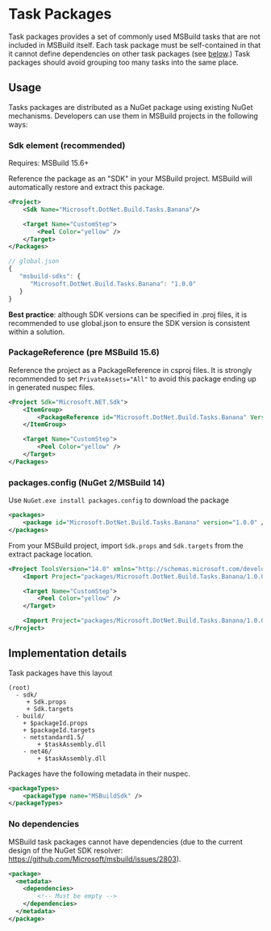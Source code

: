 Task Packages
=============

Task packages provides a set of commonly used MSBuild tasks that are not included in MSBuild itself.
Each task package must be self-contained in that it cannot define dependencies on other task packages (see [below](#no-dependencies).)
Task packages should avoid grouping too many tasks into the same place.

## Usage

Tasks packages are distributed as a NuGet package using existing NuGet mechanisms.
Developers can use them in MSBuild projects in the following ways:

### Sdk element (recommended)

Requires: MSBuild 15.6+

Reference the package as an "SDK" in your MSBuild project. MSBuild will automatically restore and extract this package.

```xml
<Project>
    <Sdk Name="Microsoft.DotNet.Build.Tasks.Banana"/>

    <Target Name="CustomStep">
        <Peel Color="yellow" />
    </Target>
</Packages>
```

```js
// global.json
{
   "msbuild-sdks": {
      "Microsoft.DotNet.Build.Tasks.Banana": "1.0.0"
   }
}
```

**Best practice**: although SDK versions can be specified in .proj files, it is recommended to use global.json to ensure the SDK version
is consistent within a solution.

### PackageReference (pre MSBuild 15.6)

Reference the project as a PackageReference in csproj files. It is strongly recommended to set `PrivateAssets="All"` to avoid this package ending up in generated nuspec files.

```xml
<Project Sdk="Microsoft.NET.Sdk">
    <ItemGroup>
        <PackageReference id="Microsoft.DotNet.Build.Tasks.Banana" Version="1.0.0" PrivateAssets="All" />
    </ItemGroup>

    <Target Name="CustomStep">
        <Peel Color="yellow" />
    </Target>
</Packages>
```

### packages.config (NuGet 2/MSBuild 14)

Use `NuGet.exe install packages.config` to download the package
```xml
<packages>
    <package id="Microsoft.DotNet.Build.Tasks.Banana" version="1.0.0" />
</packages>
```

From your MSBuild project, import `Sdk.props` and `Sdk.targets` from the extract package location.
```xml
<Project ToolsVersion="14.0" xmlns="http://schemas.microsoft.com/developer/msbuild/2003">
    <Import Project="packages/Microsoft.DotNet.Build.Tasks.Banana/1.0.0/Sdk/Sdk.props" />

    <Target Name="CustomStep">
        <Peel Color="yellow" />
    </Target>

    <Import Project="packages/Microsoft.DotNet.Build.Tasks.Banana/1.0.0/Sdk/Sdk.targets" />
</Project>
```

## Implementation details

Task packages have this layout

```
(root)
  - sdk/
     + Sdk.props
     + Sdk.targets
  - build/
    + $packageId.props
    + $packageId.targets
    - netstandard1.5/
        + $taskAssembly.dll
    - net46/
        + $taskAssembly.dll
```

Packages have the following metadata in their nuspec.

```xml
<packageTypes>
    <packageType name="MSBuildSdk" />
</packageTypes>
```

### No dependencies

MSBuild task packages cannot have dependencies (due to the current design of the NuGet SDK resolver: https://github.com/Microsoft/msbuild/issues/2803).

```xml
<package>
  <metadata>
    <dependencies>
        <!-- Must be empty -->
    </dependencies>
  </metadata>
</package>
```
